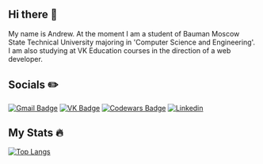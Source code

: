 ## Hi there 👋
My name is Andrew. At the moment I am a student of Bauman Moscow State Technical University majoring in 'Computer Science and Engineering'. I am also studying at VK Education courses in the direction of a web developer.


## Socials :pencil2:
[![Gmail Badge](https://img.shields.io/badge/-Gmail-red?style=flat&logo=Gmail&logoColor=white)](mailto:andreymyshlyaev9@gmail.com)
[![VK Badge](https://img.shields.io/badge/-VK-white?style=flat&logo=Vk&logoColor=blue)](https://vk.com/id549986297)
[![Codewars Badge](https://img.shields.io/badge/-codewars-black?style=flat&logo=codewars&logoColor=red)](https://www.codewars.com/users/Vened)
[![Linkedin](https://img.shields.io/badge/-Linkedin-white?style=flat&logo=linkedin&logoColor=blue)](https://www.linkedin.com/in/andrew-myshlyaev-53ba85286/)
<img src="https://komarev.com/ghpvc/?username=Gokert&style=flat-square&color=blue" alt=""/>

## My Stats :fire:
[![Top Langs](https://github-readme-stats.vercel.app/api/top-langs/?username=Gokert)](https://github.com/anuraghazra/github-readme-stats)